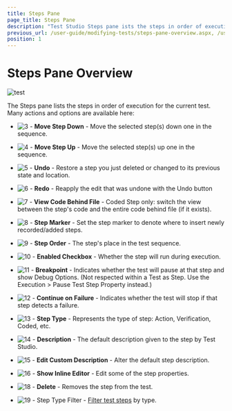 ```yaml
---
title: Steps Pane
page_title: Steps Pane
description: "Test Studio Steps pane ists the steps in order of execution for the current test and provides additional actions and options to interact with the steps"
previous_url: /user-guide/modifying-tests/steps-pane-overview.aspx, /user-guide/modifying-tests/steps-pane-overview
position: 1
---
```

# Steps Pane Overview

![test][1]

The Steps pane lists the steps in order of execution for the current test. Many actions and options are available here:

- ![3][3] - **Move Step Down** - Move the selected step(s) down one in the sequence.

- ![4][4] - **Move Step Up** - Move the selected step(s) up one in the sequence.

- ![5][5] - **Undo** - Restore a step you just deleted or changed to its previous state and location.

- ![6][6] - **Redo** - Reapply the edit that was undone with the Undo button

- ![7][7] - **View Code Behind File** - Coded Step only: switch the view between the step's code and the entire code behind file (if it exists).

- ![8][8] - **Step Marker** - Set the step marker to denote where to insert newly recorded/added steps. 

- ![9][9] - **Step Order** - The step's place in the test sequence.

- ![10][10] - **Enabled Checkbox** - Whether the step will run during execution.

- ![11][11] - **Breakpoint** -  	Indicates whether the test will pause at that step and show Debug Options. (Not respected within a Test as Step. Use the Execution > Pause Test Step Property instead.)

- ![12][12] - **Continue on Failure** - Indicates whether the test will stop if that step detects a failure.

- ![13][13] - **Step Type** - Represents the type of step: Action, Verification, Coded, etc.

- ![14][14] - **Description** - The default description given to the step by Test Studio.

- ![15][15] - **Edit Custom Description** - Alter the default step description.

- ![16][16] - **Show Inline Editor** - Edit some of the step properties.

- ![18][18] - **Delete** - Removes the step from the test.

- ![19][19] - Step Type Filter - <a href="/features/test-maintenance/search-test-steps" target="_blank">Filter test steps</a> by type.

[1]: /img/features/test-maintenance/steps-pane/fig1.png
[2]: /img/features/test-maintenance/steps-pane/fig2.png
[3]: /img/features/test-maintenance/steps-pane/fig3.png
[4]: /img/features/test-maintenance/steps-pane/fig4.png
[5]: /img/features/test-maintenance/steps-pane/fig5.png
[6]: /img/features/test-maintenance/steps-pane/fig6.png
[7]: /img/features/test-maintenance/steps-pane/fig7.png
[8]: /img/features/test-maintenance/steps-pane/fig8.png
[9]: /img/features/test-maintenance/steps-pane/fig9.png
[10]: /img/features/test-maintenance/steps-pane/fig10.png
[11]: /img/features/test-maintenance/steps-pane/fig11.png
[12]: /img/features/test-maintenance/steps-pane/fig12.png
[13]: /img/features/test-maintenance/steps-pane/fig13.png
[14]: /img/features/test-maintenance/steps-pane/fig14.png
[15]: /img/features/test-maintenance/steps-pane/fig15.png
[16]: /img/features/test-maintenance/steps-pane/fig16.png
[17]: /img/features/test-maintenance/steps-pane/fig17.png
[18]: /img/features/test-maintenance/steps-pane/fig18.png
[19]: /img/features/test-maintenance/steps-pane/fig19.png